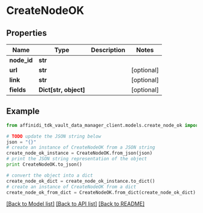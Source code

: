 # CreateNodeOK

## Properties

| Name        | Type                  | Description | Notes      |
| ----------- | --------------------- | ----------- | ---------- |
| **node_id** | **str**               |             |
| **url**     | **str**               |             | [optional] |
| **link**    | **str**               |             | [optional] |
| **fields**  | **Dict[str, object]** |             | [optional] |

## Example

```python
from affinidi_tdk_vault_data_manager_client.models.create_node_ok import CreateNodeOK

# TODO update the JSON string below
json = "{}"
# create an instance of CreateNodeOK from a JSON string
create_node_ok_instance = CreateNodeOK.from_json(json)
# print the JSON string representation of the object
print CreateNodeOK.to_json()

# convert the object into a dict
create_node_ok_dict = create_node_ok_instance.to_dict()
# create an instance of CreateNodeOK from a dict
create_node_ok_from_dict = CreateNodeOK.from_dict(create_node_ok_dict)
```

[[Back to Model list]](../README.md#documentation-for-models) [[Back to API list]](../README.md#documentation-for-api-endpoints) [[Back to README]](../README.md)
